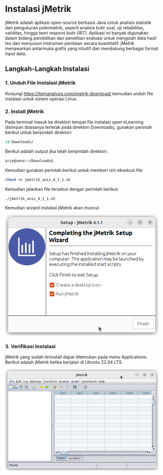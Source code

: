 # Instalasi jMetrik
jMetrik adalah aplikasi open-source berbasis Java untuk analisis statistik dan pengukuran psikometrik, seperti analisis butir soal, uji reliabilitas, validitas, hingga teori respons butir (IRT). Aplikasi ini banyak digunakan dalam bidang pendidikan dan penelitian evaluasi untuk mengolah data hasil tes dan menyusun instrumen penilaian secara kuantitatif. jMetrik menawarkan antarmuka grafis yang intuitif dan mendukung berbagai format input data.
## Langkah-Langkah Instalasi
### 1. Unduh File Instalasi jMetrik
Kunjungi https://itemanalysis.com/jmetrik-download/ kemudian unduh file instalasi untuk sistem operasi Linux.

### 2. Install jMetrik
Pada terminal masuk ke direktori tempat file instalasi open eLearning disimpan (biasanya terletak pada direktori Downloads), gunakan perintah berikut untuk berpindah direktori: 
```bash
cd Downloads/
```
Berikut adalah output jika telah berpindah direktori:
```bash
arie@zeno:~/Downloads$ 
```
Kemudian gunakan perintah berikut untuk memberi izin eksekusi file:
```bash
chmod +x jmetrik_unix_4_1_1.sh
```
Kemudian jalankan file tersebut dengan perintah berikut:
```bash
./jmetrik_unix_4_1_1.sh
```
Kemudian wizard instalasi jMetrik akan muncul.

![icon](img/jmetrik_wizard.png)

### 3. Verifikasi Instalasi
jMetrik yang sudah terinstall dapat ditemukan pada menu Applications. 
Berikut adalah jMetrik ketika berjalan di Ubuntu 22.04 LTS.

![icon](img/jmetrik_run.png)

